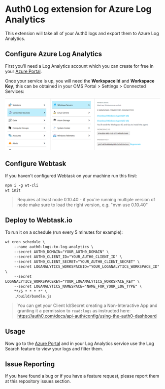 # Auth0 Log extension for Azure Log Analytics

This extension will take all of your Auth0 logs and export them to Azure Log Analytics.

## Configure Azure Log Analytics

First you'll need a Log Analytics account which you can create for free in your [Azure Portal](https://portal.azure.com/#create/Microsoft.LogAnalyticsOMS).

Once your service is up, you will need the **Workspace Id** and **Workspace Key**, this can be obtained in your OMS Portal > Settings > Connected Services:

![Obtaining Id and Key](./images/oms3.png)

## Configure Webtask

If you haven't configured Webtask on your machine run this first:

```
npm i -g wt-cli
wt init
```

> Requires at least node 0.10.40 - if you're running multiple version of node make sure to load the right version, e.g. "nvm use 0.10.40"

## Deploy to Webtask.io

To run it on a schedule (run every 5 minutes for example):

```
wt cron schedule \
    --name auth0-logs-to-log-analytics \
    --secret AUTH0_DOMAIN="YOUR_AUTH0_DOMAIN" \
    --secret AUTH0_CLIENT_ID="YOUR_AUTH0_CLIENT_ID" \
    --secret AUTH0_CLIENT_SECRET="YOUR_AUTH0_CLIENT_SECRET" \
    --secret LOGANALYTICS_WORKSPACEID="YOUR_LOGANALYTICS_WORKSPACE_ID" \
    --secret LOGANALYTICS_WORKSPACEKEY="YOUR_LOGANALYTICS_WORKSPACE_KEY" \
    --secret LOGANALYTICS_NAMESPACE="NAME_FOR_YOUR_LOG_TYPE" \
    "*/5 * * * *" \
    ./build/bundle.js
```

> You can get your Client Id/Secret creating a Non-Interactive App and granting it a permission to `read:logs` as instructed here: https://auth0.com/docs/api-auth/config/using-the-auth0-dashboard

## Usage

Now go to the [Azure Portal](https://portal.azure.com/) and in your Log Analytics service use the Log Search feature to view your logs and filter them.

## Issue Reporting

If you have found a bug or if you have a feature request, please report them at this repository issues section.

